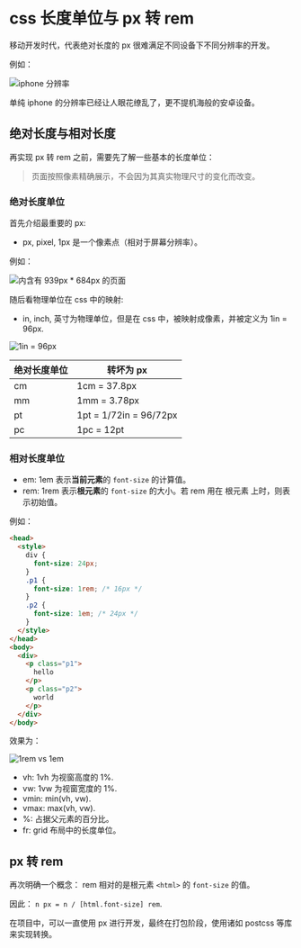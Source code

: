 # css 长度单位与 px 转 rem

移动开发时代，代表绝对长度的 px 很难满足不同设备下不同分辨率的开发。

例如：

![iphone 分辨率](https://img-blog.csdnimg.cn/20210607113249638.png)

单纯 iphone 的分辨率已经让人眼花缭乱了，更不提机海般的安卓设备。

## 绝对长度与相对长度

再实现 px 转 rem 之前，需要先了解一些基本的长度单位：

> 页面按照像素精确展示，不会因为其真实物理尺寸的变化而改变。

### 绝对长度单位

首先介绍最重要的 px:

- px, pixel, 1px 是一个像素点（相对于屏幕分辨率）。

例如：

![内含有 939px * 684px 的页面](https://img-blog.csdnimg.cn/20210607120235248.png)

随后看物理单位在 css 中的映射:

- in, inch, 英寸为物理单位，但是在 css 中，被映射成像素，并被定义为 1in = 96px.

![1in = 96px](https://img-blog.csdnimg.cn/20210607120445301.png)

|绝对长度单位|转坏为 px|
|-|-|
|cm| 1cm = 37.8px|
|mm| 1mm = 3.78px|
|pt| 1pt = 1/72in = 96/72px|
|pc| 1pc = 12pt|

### 相对长度单位

- em: 1em 表示**当前元素**的 `font-size` 的计算值。
- rem: 1rem 表示**根元素**的 `font-size` 的大小。若 rem 用在 根元素 上时，则表示初始值。

例如：

``` html
<head>
  <style>
    div {
      font-size: 24px;
    }
    .p1 {
      font-size: 1rem; /* 16px */
    }
    .p2 {
      font-size: 1em; /* 24px */      
    }
  </style>
</head>
<body>
  <div>
    <p class="p1">
      hello
    </p> 
    <p class="p2">
      world
    </p>
  </div>
</body>
```

效果为：

![1rem vs 1em](https://img-blog.csdnimg.cn/20210607123039886.png)

- vh: 1vh 为视窗高度的 1%.
- vw: 1vw 为视窗宽度的 1%.
- vmin: min(vh, vw).
- vmax: max(vh, vw).
- %: 占据父元素的百分比。
- fr: grid 布局中的长度单位。

## px 转 rem

再次明确一个概念： rem 相对的是根元素 `<html>` 的 `font-size` 的值。

因此： `n px = n / [html.font-size] rem`.

在项目中，可以一直使用 px 进行开发，最终在打包阶段，使用诸如 postcss 等库来实现转换。
